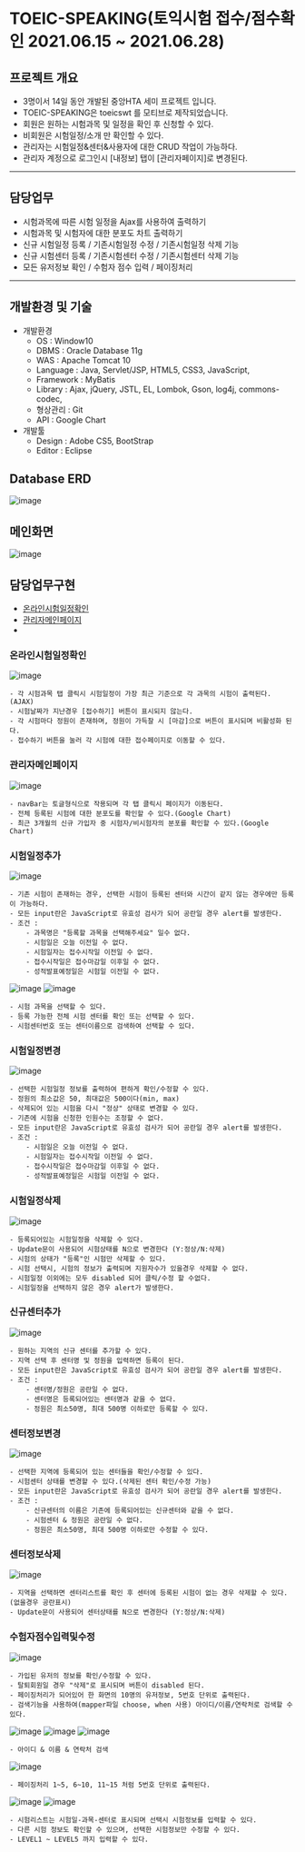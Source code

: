 # TOEIC-SPEAKING(토익시험 접수/점수확인 2021.06.15 ~ 2021.06.28)

## 프로젝트 개요
+ 3명이서 14일 동안 개발된 중앙HTA 세미 프로젝트 입니다.
+ TOEIC-SPEAKING은 toeicswt 를 모티브로 제작되었습니다.
+ 회원은 원하는 시험과목 및 일정을 확인 후 신청할 수 있다.
+ 비회원은 시험일정/소개 만 확인할 수 있다.
+ 관리자는 시험일정&센터&사용자에 대한 CRUD 작업이 가능하다.
+ 관리자 계정으로 로그인시 [내정보] 탭이 [관리자페이지]로 변경된다.
------------------------------------------------------------------
## 담당업무
+ 시험과목에 따른 시험 일정을 Ajax를 사용하여 출력하기
+ 시험과목 및 시험자에 대한 분포도 차트 출력하기
+ 신규 시험일정 등록 / 기존시험일정 수정 / 기존시험일정 삭제 기능
+ 신규 시험센터 등록 / 기존시험센터 수정 / 기존시험센터 삭제 기능
+ 모든 유저정보 확인 / 수험자 점수 입력 / 페이징처리
------------------------------------------------------------------
## 개발환경 및 기술
+ 개발환경
    +  OS : Window10
    +  DBMS : Oracle Database 11g
    +  WAS : Apache Tomcat 10
    +  Language : Java, Servlet/JSP, HTML5, CSS3, JavaScript,
    +  Framework : MyBatis
    +  Library : Ajax, jQuery, JSTL, EL, Lombok, Gson, log4j, commons-codec,
    +  형상관리 : Git
    +  API : Google Chart
+  개발툴
    + Design : Adobe CS5, BootStrap
    + Editor :  Eclipse

## Database ERD
![image](https://user-images.githubusercontent.com/80470138/132108195-459bbd84-1ce6-4c72-ac91-795951387afc.png)

## 메인화면
![image](https://user-images.githubusercontent.com/80470138/132108207-04d6b7c0-15eb-4396-9b77-adc83f022dd3.png)

## 담당업무구현
+ [온라인시험일정확인](#온라인시험일정확인)
+ [관리자메인페이지](#관리자메인페이지)
+ 


### 온라인시험일정확인
![image](https://user-images.githubusercontent.com/80470138/132108322-dac119f6-67f2-4aed-a077-7b055d020534.png)
```
- 각 시험과목 탭 클릭시 시험일정이 가장 최근 기준으로 각 과목의 시험이 출력된다. (AJAX)
- 시험날짜가 지난경우 [접수하기] 버튼이 표시되지 않는다.
- 각 시험마다 정원이 존재하며, 정원이 가득찰 시 [마감]으로 버튼이 표시되며 비활성화 된다.
- 접수하기 버튼을 눌러 각 시험에 대한 접수페이지로 이동할 수 있다.
```
### 관리자메인페이지
![image](https://user-images.githubusercontent.com/80470138/132108371-d8873693-c1e5-4a2a-b601-bf9fb77cec5b.png)
```
- navBar는 토글형식으로 작용되며 각 탭 클릭시 페이지가 이동된다.
- 전체 등록된 시험에 대한 분포도를 확인할 수 있다.(Google Chart)
- 최근 3개월의 신규 가입자 중 시험자/비시험자의 분포를 확인할 수 있다.(Google Chart)
```
### 시험일정추가
![image](https://user-images.githubusercontent.com/80470138/132108459-e4afb8eb-67ef-4284-b3c6-abc6c241d4ad.png)
```
- 기존 시험이 존재하는 경우, 선택한 시험이 등록된 센터와 시간이 같지 않는 경우에만 등록이 가능하다.
- 모든 input란은 JavaScript로 유효성 검사가 되어 공란일 경우 alert를 발생한다.
- 조건 : 
    - 과목명은 "등록할 과목을 선택해주세요" 일수 없다.
    - 시험일은 오늘 이전일 수 없다.
    - 시험일자는 접수시작일 이전일 수 없다.
    - 접수시작일은 접수마감일 이후일 수 없다.
    - 성적발표예정일은 시험일 이전일 수 없다.
```
![image](https://user-images.githubusercontent.com/80470138/132108492-3a92d2f6-9c18-47a1-a9c7-480a2ecb78f6.png)
![image](https://user-images.githubusercontent.com/80470138/132108504-a6bc6331-d654-4d4e-958e-c2965187a02e.png)
```
- 시험 과목을 선택할 수 있다.
- 등록 가능한 전체 시험 센터를 확인 또는 선택할 수 있다.
- 시험센터번호 또는 센터이름으로 검색하여 선택할 수 있다.
```

### 시험일정변경
![image](https://user-images.githubusercontent.com/80470138/132108574-6685b1a9-4b18-4ac0-92d8-b1859fb008a1.png)
```
- 선택한 시험일정 정보를 출력하여 편하게 확인/수정할 수 있다.
- 정원의 최소값은 50, 최대값은 500이다(min, max)
- 삭제되어 있는 시험을 다시 "정상" 상태로 변경할 수 있다.
- 기존에 시험을 신청한 인원수는 조정할 수 없다.
- 모든 input란은 JavaScript로 유효성 검사가 되어 공란일 경우 alert를 발생한다.
- 조건 : 
    - 시험일은 오늘 이전일 수 없다.
    - 시험일자는 접수시작일 이전일 수 없다.
    - 접수시작일은 접수마감일 이후일 수 없다.
    - 성적발표예정일은 시험일 이전일 수 없다.
```

### 시험일정삭제
![image](https://user-images.githubusercontent.com/80470138/132108717-2110cecc-ccca-403e-9afa-faf7b2658dc9.png)
```
- 등록되어있는 시험일정을 삭제할 수 있다.
- Update문이 사용되어 시험상태를 N으로 변경한다 (Y:정상/N:삭제)
- 시험의 상태가 "등록"인 시험만 삭제할 수 있다.
- 시험 선택시, 시험의 정보가 출력되며 지원자수가 있을경우 삭제할 수 없다.
- 시험일정 이외에는 모두 disabled 되어 클릭/수정 할 수없다.
- 시험일정을 선택하지 않은 경우 alert가 발생한다.
```

### 신규센터추가
![image](https://user-images.githubusercontent.com/80470138/132108740-4b64fa01-ebb0-49e6-8a24-8d67406c825d.png)
```
- 원하는 지역의 신규 센터를 추가할 수 있다.
- 지역 선택 후 센터명 및 정원을 입력하면 등록이 된다.
- 모든 input란은 JavaScript로 유효성 검사가 되어 공란일 경우 alert를 발생한다.
- 조건 :
    - 센터명/정원은 공란일 수 없다.
    - 센터명은 등록되어있는 센터명과 같을 수 없다.
    - 정원은 최소50명, 최대 500명 이하로만 등록할 수 있다.
```
### 센터정보변경
![image](https://user-images.githubusercontent.com/80470138/132108757-aa6e052b-007c-4643-8854-b7f700eeac6c.png)
```
- 선택한 지역에 등록되어 있는 센터들을 확인/수정할 수 있다.
- 시험센터 상태를 변경할 수 있다.(삭제된 센터 확인/수정 가능)
- 모든 input란은 JavaScript로 유효성 검사가 되어 공란일 경우 alert를 발생한다.
- 조건 :
    - 신규센터의 이름은 기존에 등록되어있는 신규센터와 같을 수 없다.
    - 시험센터 & 정원은 공란일 수 없다.
    - 정원은 최소50명, 최대 500명 이하로만 수정할 수 있다.
```

### 센터정보삭제
![image](https://user-images.githubusercontent.com/80470138/132108847-d8ea78e9-49a2-4f98-8b79-421aabdee2d3.png)
```
- 지역을 선택하면 센터리스트를 확인 후 센터에 등록된 시험이 없는 경우 삭제할 수 있다.(없을경우 공란표시)
- Update문이 사용되어 센터상태를 N으로 변경한다 (Y:정상/N:삭제)
```

### 수험자점수입력및수정
![image](https://user-images.githubusercontent.com/80470138/132108905-b3da6805-0e25-4257-a36e-c15e3286e6ac.png)
```
- 가입된 유저의 정보를 확인/수정할 수 있다.
- 탈퇴회원일 경우 "삭제"로 표시되며 버튼이 disabled 된다.
- 페이징처리가 되어있어 한 화면의 10명의 유저정보, 5번호 단위로 출력된다.
- 검색기능을 사용하여(mapper파일 choose, when 사용) 아이디/이름/연락처로 검색할 수 있다.
```
![image](https://user-images.githubusercontent.com/80470138/132109205-cd0467cc-9684-4595-9267-8dc40382e386.png)
![image](https://user-images.githubusercontent.com/80470138/132109196-0db700be-9784-4708-b85f-45dc22016539.png)
![image](https://user-images.githubusercontent.com/80470138/132109210-0cc13935-7c43-4848-a4c8-f8a0bcd91764.png)
```
- 아이디 & 이름 & 연락처 검색
```
![image](https://user-images.githubusercontent.com/80470138/132109229-3590f5fe-4dae-4e84-a597-6d7cb3c431f5.png)
```
- 페이징처리 1~5, 6~10, 11~15 처럼 5번호 단위로 출력된다.
```
![image](https://user-images.githubusercontent.com/80470138/132109153-4c7611d2-dd7f-4d9a-8d89-d67e6adb6387.png)
![image](https://user-images.githubusercontent.com/80470138/132109127-1cb0fe6a-e8bb-4464-bbd3-3c902ecbe8fb.png)
```
- 시험리스트는 시험일-과목-센터로 표시되며 선택시 시험정보를 입력할 수 있다.
- 다른 시험 정보도 확인할 수 있으며, 선택한 시험정보만 수정할 수 있다.
- LEVEL1 ~ LEVEL5 까지 입력할 수 있다.
```
